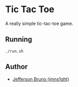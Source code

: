 # Tic Tac Toe

A really simple tic-tac-toe game. 

## Running

```
./run.sh   
```

## Author

* [Jefferson Bruno (imns1ght)](https://imns1ght.me)
